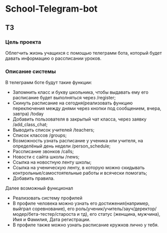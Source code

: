 # School-Telegram-bot
## ТЗ
### Цель проекта
Облегчить жизнь учащихся с помощью телеграмм бота, который будет давать информацию о рассписании уроков.
### Описание системы
В телеграмм боте будут такие функции:
- Запомнить класс и букву школьника, чтобы выдавать ему его расписание будет выполняться через /register;
- Скинуть расписание на сегодня(реализовать функцию переключения между днями через кнопки под сообщением, вчера, завтра) /today
- Добавить пользователя в закрытый чат класса, через заявку /add_class_chat;
- Выводить список учителей /teachers;
- Список классов /groups;
- Возможность узнать расписание у ученика или учителя, на определёный день недели /person_schedule;
- Рассписание звонков /calls;
- Новости с сайта школы /news;
- Ссылка на новостную ленту школы;
- Ссылка на ученическую ленту, в которую можно скидывать контрольные/самостоятельные работы и всячески помогать;
- Добавить правила.

  
Далее возможный функционал
- Реализовать систему профилей
- В профиле человека можно узнать его достижения(например, выйграл соревнование), его роль(ученик/учитель/зауч/деректор/модер/бета-тестер/староста и тд), его статус (женщина, мужчина), Имя и Фамилия, Дата регистрации.
- В профиле также можно узнать расписание кружков лично у тебя.
